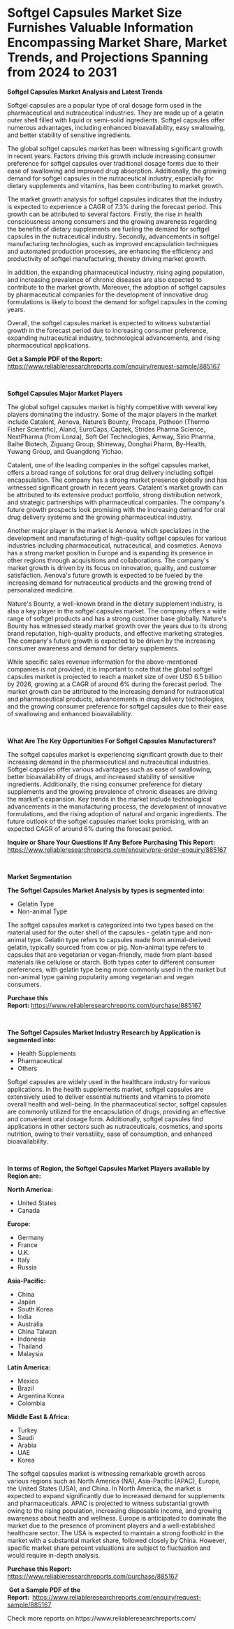 <p><h1>Softgel Capsules Market Size Furnishes Valuable Information Encompassing Market Share, Market Trends, and Projections Spanning from 2024 to 2031</h1></p><p><strong>Softgel Capsules Market Analysis and Latest Trends</strong></p>
<p><p>Softgel capsules are a popular type of oral dosage form used in the pharmaceutical and nutraceutical industries. They are made up of a gelatin outer shell filled with liquid or semi-solid ingredients. Softgel capsules offer numerous advantages, including enhanced bioavailability, easy swallowing, and better stability of sensitive ingredients.</p><p>The global softgel capsules market has been witnessing significant growth in recent years. Factors driving this growth include increasing consumer preference for softgel capsules over traditional dosage forms due to their ease of swallowing and improved drug absorption. Additionally, the growing demand for softgel capsules in the nutraceutical industry, especially for dietary supplements and vitamins, has been contributing to market growth.</p><p>The market growth analysis for softgel capsules indicates that the industry is expected to experience a CAGR of 7.3% during the forecast period. This growth can be attributed to several factors. Firstly, the rise in health consciousness among consumers and the growing awareness regarding the benefits of dietary supplements are fueling the demand for softgel capsules in the nutraceutical industry. Secondly, advancements in softgel manufacturing technologies, such as improved encapsulation techniques and automated production processes, are enhancing the efficiency and productivity of softgel manufacturing, thereby driving market growth.</p><p>In addition, the expanding pharmaceutical industry, rising aging population, and increasing prevalence of chronic diseases are also expected to contribute to the market growth. Moreover, the adoption of softgel capsules by pharmaceutical companies for the development of innovative drug formulations is likely to boost the demand for softgel capsules in the coming years.</p><p>Overall, the softgel capsules market is expected to witness substantial growth in the forecast period due to increasing consumer preference, expanding nutraceutical industry, technological advancements, and rising pharmaceutical applications.</p></p>
<p><strong>Get a Sample PDF of the Report:&nbsp;</strong> <a href="https://www.reliableresearchreports.com/enquiry/request-sample/885167">https://www.reliableresearchreports.com/enquiry/request-sample/885167</a></p>
<p>&nbsp;</p>
<p><strong>Softgel Capsules Major Market Players</strong></p>
<p><p>The global softgel capsules market is highly competitive with several key players dominating the industry. Some of the major players in the market include Catalent, Aenova, Nature’s Bounty, Procaps, Patheon (Thermo Fisher Scientific), Aland, EuroCaps, Captek, Strides Pharma Science, NextPharma (from Lonza), Soft Gel Technologies, Amway, Sirio Pharma, Baihe Biotech, Ziguang Group, Shineway, Donghai Pharm, By-Health, Yuwang Group, and Guangdong Yichao.</p><p>Catalent, one of the leading companies in the softgel capsules market, offers a broad range of solutions for oral drug delivery including softgel encapsulation. The company has a strong market presence globally and has witnessed significant growth in recent years. Catalent's market growth can be attributed to its extensive product portfolio, strong distribution network, and strategic partnerships with pharmaceutical companies. The company's future growth prospects look promising with the increasing demand for oral drug delivery systems and the growing pharmaceutical industry.</p><p>Another major player in the market is Aenova, which specializes in the development and manufacturing of high-quality softgel capsules for various industries including pharmaceutical, nutraceutical, and cosmetics. Aenova has a strong market position in Europe and is expanding its presence in other regions through acquisitions and collaborations. The company's market growth is driven by its focus on innovation, quality, and customer satisfaction. Aenova's future growth is expected to be fueled by the increasing demand for nutraceutical products and the growing trend of personalized medicine.</p><p>Nature's Bounty, a well-known brand in the dietary supplement industry, is also a key player in the softgel capsules market. The company offers a wide range of softgel products and has a strong customer base globally. Nature's Bounty has witnessed steady market growth over the years due to its strong brand reputation, high-quality products, and effective marketing strategies. The company's future growth is expected to be driven by the increasing consumer awareness and demand for dietary supplements.</p><p>While specific sales revenue information for the above-mentioned companies is not provided, it is important to note that the global softgel capsules market is projected to reach a market size of over USD 6.5 billion by 2026, growing at a CAGR of around 6% during the forecast period. The market growth can be attributed to the increasing demand for nutraceutical and pharmaceutical products, advancements in drug delivery technologies, and the growing consumer preference for softgel capsules due to their ease of swallowing and enhanced bioavailability.</p></p>
<p>&nbsp;</p>
<p><strong>What Are The Key Opportunities For Softgel Capsules Manufacturers?</strong></p>
<p><p>The softgel capsules market is experiencing significant growth due to their increasing demand in the pharmaceutical and nutraceutical industries. Softgel capsules offer various advantages such as ease of swallowing, better bioavailability of drugs, and increased stability of sensitive ingredients. Additionally, the rising consumer preference for dietary supplements and the growing prevalence of chronic diseases are driving the market's expansion. Key trends in the market include technological advancements in the manufacturing process, the development of innovative formulations, and the rising adoption of natural and organic ingredients. The future outlook of the softgel capsules market looks promising, with an expected CAGR of around 6% during the forecast period.</p></p>
<p><strong>Inquire or Share Your Questions If Any Before Purchasing This Report:</strong> <a href="https://www.reliableresearchreports.com/enquiry/pre-order-enquiry/885167">https://www.reliableresearchreports.com/enquiry/pre-order-enquiry/885167</a></p>
<p>&nbsp;</p>
<p><strong>Market Segmentation</strong></p>
<p><strong>The Softgel Capsules Market Analysis by types is segmented into:</strong></p>
<p><ul><li>Gelatin Type</li><li>Non-animal Type</li></ul></p>
<p><p>The softgel capsules market is categorized into two types based on the material used for the outer shell of the capsules - gelatin type and non-animal type. Gelatin type refers to capsules made from animal-derived gelatin, typically sourced from cow or pig. Non-animal type refers to capsules that are vegetarian or vegan-friendly, made from plant-based materials like cellulose or starch. Both types cater to different consumer preferences, with gelatin type being more commonly used in the market but non-animal type gaining popularity among vegetarian and vegan consumers.</p></p>
<p><strong>Purchase this Report:&nbsp;</strong><a href="https://www.reliableresearchreports.com/purchase/885167">https://www.reliableresearchreports.com/purchase/885167</a></p>
<p>&nbsp;</p>
<p><strong>The Softgel Capsules Market Industry Research by Application is segmented into:</strong></p>
<p><ul><li>Health Supplements</li><li>Pharmaceutical</li><li>Others</li></ul></p>
<p><p>Softgel capsules are widely used in the healthcare industry for various applications. In the health supplements market, softgel capsules are extensively used to deliver essential nutrients and vitamins to promote overall health and well-being. In the pharmaceutical sector, softgel capsules are commonly utilized for the encapsulation of drugs, providing an effective and convenient oral dosage form. Additionally, softgel capsules find applications in other sectors such as nutraceuticals, cosmetics, and sports nutrition, owing to their versatility, ease of consumption, and enhanced bioavailability.</p></p>
<p>&nbsp;</p>
<p><strong>In terms of Region, the Softgel Capsules Market Players available by Region are:</strong></p>
<p>
    <p> <strong> North America: </strong>
        <ul>
            <li>United States</li>
            <li>Canada</li>
        </ul>
        </p> 
    <p> <strong> Europe: </strong>
        <ul>
            <li>Germany</li>
            <li>France</li>
            <li>U.K.</li>
            <li>Italy</li>
            <li>Russia</li>
        </ul>
        </p> 
    <p> <strong> Asia-Pacific: </strong>
        <ul>
            <li>China</li>
            <li>Japan</li>
            <li>South Korea</li>
            <li>India</li>
            <li>Australia</li>
            <li>China Taiwan</li>
            <li>Indonesia</li>
            <li>Thailand</li>
            <li>Malaysia</li>
        </ul>
        </p> 
    <p> <strong> Latin America: </strong>
        <ul>
            <li>Mexico</li>
            <li>Brazil</li>
            <li>Argentina Korea</li>
            <li>Colombia</li>
        </ul>
        </p> 
    <p> <strong> Middle East & Africa: </strong>
        <ul>
            <li>Turkey</li>
            <li>Saudi</li>
            <li>Arabia</li>
            <li>UAE</li>
            <li>Korea</li>
        </ul>
    </p>
    </p>
<p><p>The softgel capsules market is witnessing remarkable growth across various regions such as North America (NA), Asia-Pacific (APAC), Europe, the United States (USA), and China. In North America, the market is expected to expand significantly due to increased demand for supplements and pharmaceuticals. APAC is projected to witness substantial growth owing to the rising population, increasing disposable income, and growing awareness about health and wellness. Europe is anticipated to dominate the market due to the presence of prominent players and a well-established healthcare sector. The USA is expected to maintain a strong foothold in the market with a substantial market share, followed closely by China. However, specific market share percent valuations are subject to fluctuation and would require in-depth analysis.</p></p>
<p><strong>Purchase this Report: </strong><a href="https://www.reliableresearchreports.com/purchase/885167">https://www.reliableresearchreports.com/purchase/885167</a></p>
<p>&nbsp;<strong>Get a Sample PDF of the Report:&nbsp;&nbsp;</strong><a href="https://www.reliableresearchreports.com/enquiry/request-sample/885167">https://www.reliableresearchreports.com/enquiry/request-sample/885167</a></p>
<p><strong></strong></p>
<p>Check more reports on https://www.reliableresearchreports.com/</p>